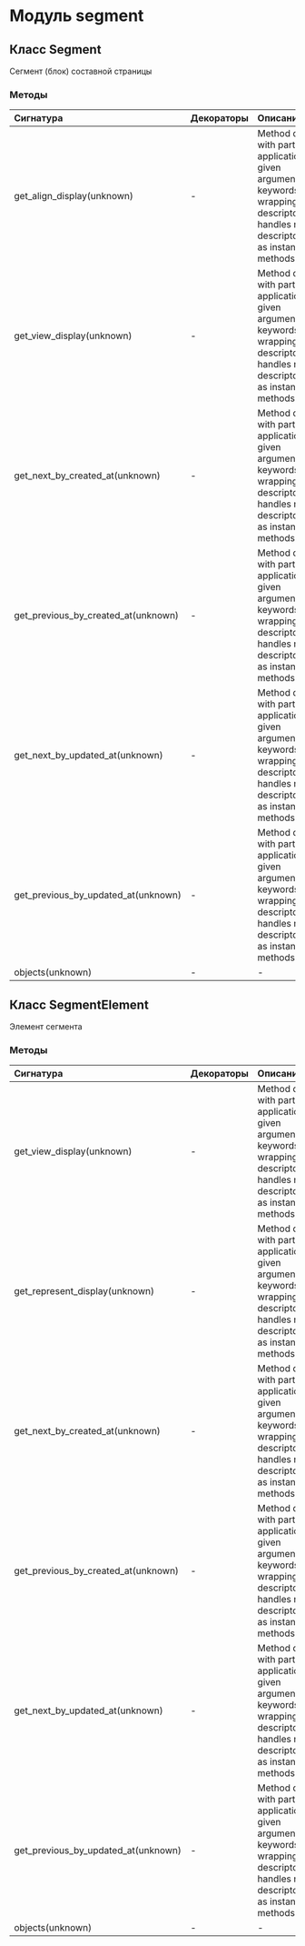 # Модуль segment



## Класс Segment

Сегмент (блок) составной страницы

### Методы

| Сигнатура                           | Декораторы | Описание                                                                                                                                                                      |
| :---------------------------------- | :--------- | :---------------------------------------------------------------------------------------------------------------------------------------------------------------------------- |
| get_align_display(unknown)          | -          | Method descriptor with partial application of the given argumentsand keywords.Supports wrapping existing descriptors and handles non-descriptorcallables as instance methods. |
| get_view_display(unknown)           | -          | Method descriptor with partial application of the given argumentsand keywords.Supports wrapping existing descriptors and handles non-descriptorcallables as instance methods. |
| get_next_by_created_at(unknown)     | -          | Method descriptor with partial application of the given argumentsand keywords.Supports wrapping existing descriptors and handles non-descriptorcallables as instance methods. |
| get_previous_by_created_at(unknown) | -          | Method descriptor with partial application of the given argumentsand keywords.Supports wrapping existing descriptors and handles non-descriptorcallables as instance methods. |
| get_next_by_updated_at(unknown)     | -          | Method descriptor with partial application of the given argumentsand keywords.Supports wrapping existing descriptors and handles non-descriptorcallables as instance methods. |
| get_previous_by_updated_at(unknown) | -          | Method descriptor with partial application of the given argumentsand keywords.Supports wrapping existing descriptors and handles non-descriptorcallables as instance methods. |
| objects(unknown)                    | -          | -                                                                                                                                                                             |

## Класс SegmentElement

Элемент сегмента

### Методы

| Сигнатура                           | Декораторы | Описание                                                                                                                                                                      |
| :---------------------------------- | :--------- | :---------------------------------------------------------------------------------------------------------------------------------------------------------------------------- |
| get_view_display(unknown)           | -          | Method descriptor with partial application of the given argumentsand keywords.Supports wrapping existing descriptors and handles non-descriptorcallables as instance methods. |
| get_represent_display(unknown)      | -          | Method descriptor with partial application of the given argumentsand keywords.Supports wrapping existing descriptors and handles non-descriptorcallables as instance methods. |
| get_next_by_created_at(unknown)     | -          | Method descriptor with partial application of the given argumentsand keywords.Supports wrapping existing descriptors and handles non-descriptorcallables as instance methods. |
| get_previous_by_created_at(unknown) | -          | Method descriptor with partial application of the given argumentsand keywords.Supports wrapping existing descriptors and handles non-descriptorcallables as instance methods. |
| get_next_by_updated_at(unknown)     | -          | Method descriptor with partial application of the given argumentsand keywords.Supports wrapping existing descriptors and handles non-descriptorcallables as instance methods. |
| get_previous_by_updated_at(unknown) | -          | Method descriptor with partial application of the given argumentsand keywords.Supports wrapping existing descriptors and handles non-descriptorcallables as instance methods. |
| objects(unknown)                    | -          | -                                                                                                                                                                             |